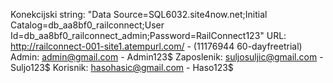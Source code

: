 Konekcijski string: "Data Source=SQL6032.site4now.net;Initial Catalog=db_aa8bf0_railconnect;User Id=db_aa8bf0_railconnect_admin;Password=RailConnect123"
URL: http://railconnect-001-site1.atempurl.com/ - (11176944 60-dayfreetrial)
Admin: admin@gmail.com - Admin123$
Zaposlenik: suljosuljic@gmail.com - Suljo123$
Korisnik: hasohasic@gmail.com - Haso123$
